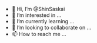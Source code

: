 - 👋 Hi, I’m @ShinSaskai
- 👀 I’m interested in ...
- 🌱 I’m currently learning ...
- 💞️ I’m looking to collaborate on ...
- 📫 How to reach me ...

<!---
ShinSaskai/ShinSaskai is a ✨ special ✨ repository because its `README.md` (this file) appears on your GitHub profile.
You can click the Preview link to take a look at your changes.
--->
